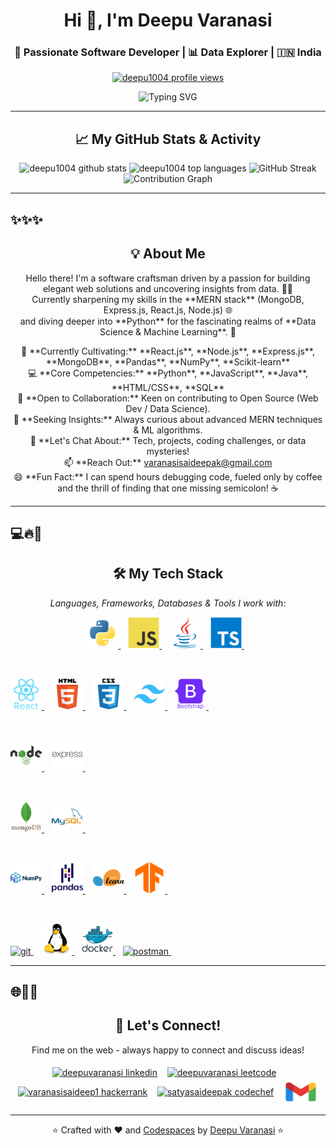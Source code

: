 

<h1 align="center">Hi 👋, I'm Deepu Varanasi</h1>
<h3 align="center">🚀 Passionate Software Developer | 📊 Data Explorer | 🇮🇳 India</h3>

<!-- Profile Views -->
<p align="center">
  <a href="https://github.com/deepu1004">
    <img src="https://komarev.com/ghpvc/?username=deepu1004&label=Profile%20Views&color=0e75b6&style=for-the-badge" alt="deepu1004 profile views" />
  </a>
</p>

<!-- Typing SVG -->
<p align="center">
  <img src="https://readme-typing-svg.demolab.com/?font=Fira+Code&weight=600&size=25&pause=1000&color=87CEEB¢er=true&vCenter=true&width=450&lines=Software+Developer;Full-Stack+Enthusiast;MERN+Stack+Explorer;Data+Science+Learner;Problem+Solver" alt="Typing SVG" />
</p>

---

<div align="center">

<h2 align="center">📈 My GitHub Stats & Activity</h2>

<!-- GitHub Stats -->
<img src="https://github-readme-stats.vercel.app/api?username=deepu1004&show_icons=true&locale=en&theme=tokyonight&hide_border=true&count_private=true&include_all_commits=true" alt="deepu1004 github stats" height="190px" />

<!-- Top Languages -->
<img src="https://github-readme-stats.vercel.app/api/top-langs?username=deepu1004&layout=compact&locale=en&theme=tokyonight&hide_border=true&langs_count=8&card_width=320" alt="deepu1004 top languages" height="190px" />

<!-- Streak Stats -->
<img src="https://github-readme-streak-stats.herokuapp.com/?user=deepu1004&theme=tokyonight&hide_border=true" alt="GitHub Streak" />

<!-- Contribution Graph -->
<img src="https://github-readme-activity-graph.vercel.app/graph?username=deepu1004&bg_color=1a1b27&color=79ff97&line=ffffff&point=ffffff&area=true&hide_border=true" alt="Contribution Graph" />

</div>

---
✨✨✨
---

<h2 align="center">💡 About Me</h2>

<p align="center">
  Hello there! I'm a software craftsman driven by a passion for building elegant web solutions and uncovering insights from data. 👨‍💻<br>
  Currently sharpening my skills in the **MERN stack** (MongoDB, Express.js, React.js, Node.js) 🌐<br>
  and diving deeper into **Python** for the fascinating realms of **Data Science & Machine Learning**. 🤖
</p>

<p align="center">
  🌱 **Currently Cultivating:** **React.js**, **Node.js**, **Express.js**, **MongoDB**, **Pandas**, **NumPy**, **Scikit-learn** <br>
  💻 **Core Competencies:** **Python**, **JavaScript**, **Java**, **HTML/CSS**, **SQL** <br>
  🤝 **Open to Collaboration:** Keen on contributing to Open Source (Web Dev / Data Science). <br>
  🤔 **Seeking Insights:** Always curious about advanced MERN techniques & ML algorithms. <br>
  💬 **Let's Chat About:** Tech, projects, coding challenges, or data mysteries! <br>
  📫 **Reach Out:** <a href="mailto:varanasisaideepak@gmail.com">varanasisaideepak@gmail.com</a> <br>
  😄 **Fun Fact:** I can spend hours debugging code, fueled only by coffee and the thrill of finding that one missing semicolon! ☕
</p>

---
💻🔥🔧
---

<h2 align="center">🛠️ My Tech Stack</h2>

<p align="center"><i>Languages, Frameworks, Databases & Tools I work with:</i></p>

<p align="center">
  <!-- Programming Languages -->
  <a href="https://www.python.org" target="_blank" rel="noreferrer"> <img src="https://raw.githubusercontent.com/devicons/devicon/master/icons/python/python-original.svg" alt="python" width="50" height="50"/> </a>  
  <a href="https://developer.mozilla.org/en-US/docs/Web/JavaScript" target="_blank" rel="noreferrer"> <img src="https://raw.githubusercontent.com/devicons/devicon/master/icons/javascript/javascript-original.svg" alt="javascript" width="50" height="50"/> </a>  
  <a href="https://www.java.com" target="_blank" rel="noreferrer"> <img src="https://raw.githubusercontent.com/devicons/devicon/master/icons/java/java-original.svg" alt="java" width="50" height="50"/> </a>  
  <a href="https://www.typescriptlang.org/" target="_blank" rel="noreferrer"> <img src="https://raw.githubusercontent.com/devicons/devicon/master/icons/typescript/typescript-original.svg" alt="typescript" width="50" height="50"/> </a>  

  <br> <!-- Line break for better grouping -->

  <!-- Frontend -->
  <a href="https://reactjs.org/" target="_blank" rel="noreferrer"> <img src="https://raw.githubusercontent.com/devicons/devicon/master/icons/react/react-original-wordmark.svg" alt="react" width="50" height="50"/> </a>  
  <a href="https://www.w3.org/html/" target="_blank" rel="noreferrer"> <img src="https://raw.githubusercontent.com/devicons/devicon/master/icons/html5/html5-original-wordmark.svg" alt="html5" width="50" height="50"/> </a>  
  <a href="https://www.w3schools.com/css/" target="_blank" rel="noreferrer"> <img src="https://raw.githubusercontent.com/devicons/devicon/master/icons/css3/css3-original-wordmark.svg" alt="css3" width="50" height="50"/> </a>  
  <a href="https://tailwindcss.com/" target="_blank" rel="noreferrer"> <img src="https://raw.githubusercontent.com/devicons/devicon/master/icons/tailwindcss/tailwindcss-original.svg" alt="tailwindcss" width="50" height="50"/> </a>   <!-- Updated icon source -->
  <a href="https://getbootstrap.com" target="_blank" rel="noreferrer"> <img src="https://raw.githubusercontent.com/devicons/devicon/master/icons/bootstrap/bootstrap-plain-wordmark.svg" alt="bootstrap" width="50" height="50"/> </a>  

  <br> <!-- Line break -->

  <!-- Backend -->
  <a href="https://nodejs.org" target="_blank" rel="noreferrer"> <img src="https://raw.githubusercontent.com/devicons/devicon/master/icons/nodejs/nodejs-original-wordmark.svg" alt="nodejs" width="50" height="50"/> </a>  
  <a href="https://expressjs.com" target="_blank" rel="noreferrer"> <img src="https://raw.githubusercontent.com/devicons/devicon/master/icons/express/express-original-wordmark.svg" alt="express" width="50" height="50"/> </a>  

  <br> <!-- Line break -->

  <!-- Databases -->
   <a href="https://www.mongodb.com/" target="_blank" rel="noreferrer"> <img src="https://raw.githubusercontent.com/devicons/devicon/master/icons/mongodb/mongodb-original-wordmark.svg" alt="mongodb" width="50" height="50"/> </a>  
  <a href="https://www.mysql.com/" target="_blank" rel="noreferrer"> <img src="https://raw.githubusercontent.com/devicons/devicon/master/icons/mysql/mysql-original-wordmark.svg" alt="mysql" width="50" height="50"/> </a>  

  <br> <!-- Line break -->

  <!-- Data Science / ML -->
  <a href="https://numpy.org/" target="_blank" rel="noreferrer"> <img src="https://raw.githubusercontent.com/devicons/devicon/master/icons/numpy/numpy-original-wordmark.svg" alt="numpy" width="50" height="50"/> </a>  
  <a href="https://pandas.pydata.org/" target="_blank" rel="noreferrer"> <img src="https://raw.githubusercontent.com/devicons/devicon/master/icons/pandas/pandas-original-wordmark.svg" alt="pandas" width="50" height="50"/> </a>  
  <a href="https://scikit-learn.org/" target="_blank" rel="noreferrer"> <img src="https://raw.githubusercontent.com/devicons/devicon/master/icons/scikitlearn/scikitlearn-original.svg" alt="scikitlearn" width="50" height="50"/> </a>  
  <a href="https://www.tensorflow.org" target="_blank" rel="noreferrer"> <img src="https://raw.githubusercontent.com/devicons/devicon/master/icons/tensorflow/tensorflow-original.svg" alt="tensorflow" width="50" height="50"/> </a>  

  <br> <!-- Line break -->

  <!-- Tools & Environment -->
  <a href="https://git-scm.com/" target="_blank" rel="noreferrer"> <img src="https://www.vectorlogo.zone/logos/git-scm/git-scm-icon.svg" alt="git" width="50" height="50"/> </a>  
  <a href="https://www.linux.org/" target="_blank" rel="noreferrer"> <img src="https://raw.githubusercontent.com/devicons/devicon/master/icons/linux/linux-original.svg" alt="linux" width="50" height="50"/> </a>  
  <a href="https://www.docker.com/" target="_blank" rel="noreferrer"> <img src="https://raw.githubusercontent.com/devicons/devicon/master/icons/docker/docker-original-wordmark.svg" alt="docker" width="50" height="50"/> </a>  
  <a href="https://postman.com" target="_blank" rel="noreferrer"> <img src="https://www.vectorlogo.zone/logos/getpostman/getpostman-icon.svg" alt="postman" width="50" height="50"/> </a>  

</p>

---
🌐🔗🤝
---

<h2 align="center">🔗 Let's Connect!</h2>

<p align="center">
  Find me on the web - always happy to connect and discuss ideas! <br><br>
  <a href="https://linkedin.com/in/deepuvaranasi" target="blank"><img align="center" src="https://raw.githubusercontent.com/rahuldkjain/github-profile-readme-generator/master/src/images/icons/Social/linked-in-alt.svg" alt="deepuvaranasi linkedin" height="45" width="55" /></a>   
  <a href="https://www.leetcode.com/deepuvaranasi" target="blank"><img align="center" src="https://raw.githubusercontent.com/rahuldkjain/github-profile-readme-generator/master/src/images/icons/Social/leet-code.svg" alt="deepuvaranasi leetcode" height="45" width="55" /></a>   
  <a href="https://www.hackerrank.com/varanasisaideep1" target="blank"><img align="center" src="https://raw.githubusercontent.com/rahuldkjain/github-profile-readme-generator/master/src/images/icons/Social/hackerrank.svg" alt="varanasisaideep1 hackerrank" height="45" width="55" /></a>   
  <a href="https://www.codechef.com/users/satyasaideepak" target="blank"><img align="center" src="https://cdn.jsdelivr.net/npm/simple-icons@3.1.0/icons/codechef.svg" alt="satyasaideepak codechef" height="45" width="55" style="fill: white;" /></a>    <!-- Added style for CodeChef SVG color -->
  <a href="mailto:varanasisaideepak@gmail.com" target="blank"><img align="center" src="https://raw.githubusercontent.com/rahuldkjain/github-profile-readme-generator/master/src/images/icons/Social/gmail.svg" alt="Email Me" height="45" width="55" /></a>

</p>

---

<p align="center">⭐️ Crafted with ❤️ and <a href="https://github.com/features/codespaces" target="_blank">Codespaces</a> by <a href="https://github.com/deepu1004" target="_blank">Deepu Varanasi</a> ⭐️</p>

